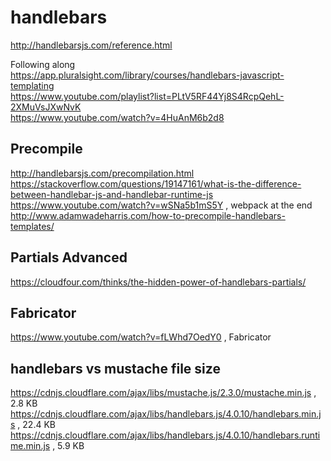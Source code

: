 # handlebars

http://handlebarsjs.com/reference.html

Following along  
https://app.pluralsight.com/library/courses/handlebars-javascript-templating  
https://www.youtube.com/playlist?list=PLtV5RF44Yj8S4RcpQehL-2XMuVsJXwNvK  
https://www.youtube.com/watch?v=4HuAnM6b2d8

## Precompile

http://handlebarsjs.com/precompilation.html  
https://stackoverflow.com/questions/19147161/what-is-the-difference-between-handlebar-js-and-handlebar-runtime-js  
https://www.youtube.com/watch?v=wSNa5b1mS5Y , webpack at the end  
http://www.adamwadeharris.com/how-to-precompile-handlebars-templates/

## Partials Advanced

https://cloudfour.com/thinks/the-hidden-power-of-handlebars-partials/

## Fabricator

https://www.youtube.com/watch?v=fLWhd7OedY0 , Fabricator

## handlebars vs mustache file size

https://cdnjs.cloudflare.com/ajax/libs/mustache.js/2.3.0/mustache.min.js , 2.8 KB  
https://cdnjs.cloudflare.com/ajax/libs/handlebars.js/4.0.10/handlebars.min.js , 22.4 KB  
https://cdnjs.cloudflare.com/ajax/libs/handlebars.js/4.0.10/handlebars.runtime.min.js , 5.9 KB
